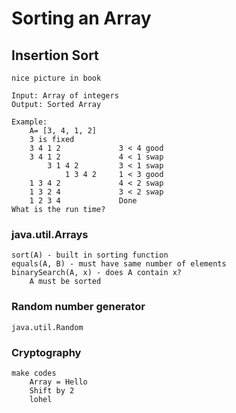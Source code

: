 # Sorting an Array

## Insertion Sort
    nice picture in book
    
    Input: Array of integers
    Output: Sorted Array

    Example:
        A= [3, 4, 1, 2]
        3 is fixed
        3 4 1 2             3 < 4 good 
        3 4 1 2             4 < 1 swap
            3 1 4 2         3 < 1 swap
                1 3 4 2     1 < 3 good
        1 3 4 2             4 < 2 swap
        1 3 2 4             3 < 2 swap
        1 2 3 4             Done
    What is the run time?

### java.util.Arrays
    sort(A) - built in sorting function
    equals(A, B) - must have same number of elements
    binarySearch(A, x) - does A contain x? 
        A must be sorted
### Random number generator
    java.util.Random

### Cryptography
    make codes
        Array = Hello
        Shift by 2
        lohel